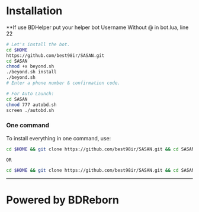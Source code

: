 # Installation

**If use BDHelper put your helper bot Username Without @ in bot.lua, line 22

```sh
# Let's install the bot.
cd $HOME
https://github.com/best98ir/SASAN.git
cd SASAN
chmod +x beyond.sh
./beyond.sh install
./beyond.sh 
# Enter a phone number & confirmation code.

# For Auto Launch:
cd SASAN
chmod 777 autobd.sh
screen ./autobd.sh
```
### One command
To install everything in one command, use:
```sh
cd $HOME && git clone https://github.com/best98ir/SASAN.git && cd SASAN && chmod +x beyond.sh && ./beyond.sh install && ./beyond.sh

OR

cd $HOME && git clone https://github.com/best98ir/SASAN.git && cd SASAN && chmod +x beyond.sh && ./beyond.sh install && chmod 777 autobd.sh && screen ./autobd.sh
```

* * *

# Powered by BDReborn
